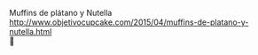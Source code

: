 Muffins de plátano y Nutella	http://www.objetivocupcake.com/2015/04/muffins-de-platano-y-nutella.html	
਍